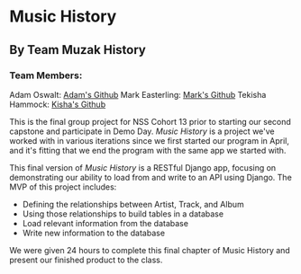 # Music History
## By Team Muzak History

### Team Members:
Adam Oswalt: [Adam's Github](https://github.com/aoswalt)
Mark Easterling: [Mark's Github](https://github.com/markeasterling)
Tekisha Hammock: [Kisha's Github](https://github.com/tekishahammock)

This is the final group project for NSS Cohort 13 prior to starting our second capstone and participate in Demo Day. *Music History* is a project we've worked with in various iterations since we first started our program in April, and it's fitting that we end the program with the same app we started with.

This final version of *Music History* is a RESTful Django app, focusing on demonstrating our ability to load from and write to an API using Django. The MVP of this project includes:

- Defining the relationships between Artist, Track, and Album
- Using those relationships to build tables in a database
- Load relevant information from the database
- Write new information to the database

We were given 24 hours to complete this final chapter of Music History and present our finished product to the class.
